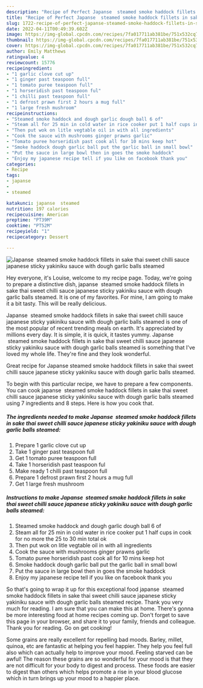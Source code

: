 ```yaml
---
description: "Recipe of Perfect Japanse  steamed smoke haddock fillets in sake thai sweet chilli sauce japanese sticky yakiniku sauce with dough garlic balls steamed"
title: "Recipe of Perfect Japanse  steamed smoke haddock fillets in sake thai sweet chilli sauce japanese sticky yakiniku sauce with dough garlic balls steamed"
slug: 1722-recipe-of-perfect-japanse-steamed-smoke-haddock-fillets-in-sake-thai-sweet-chilli-sauce-japanese-sticky-yakiniku-sauce-with-dough-garlic-balls-steamed
date: 2022-04-11T00:49:39.602Z
image: https://img-global.cpcdn.com/recipes/7fa017711ab381be/751x532cq70/japanse-steamed-smoke-haddock-fillets-in-sake-thai-sweet-chilli-sauce-japanese-sticky-yakiniku-sauc-recipe-main-photo.jpg
thumbnail: https://img-global.cpcdn.com/recipes/7fa017711ab381be/751x532cq70/japanse-steamed-smoke-haddock-fillets-in-sake-thai-sweet-chilli-sauce-japanese-sticky-yakiniku-sauc-recipe-main-photo.jpg
cover: https://img-global.cpcdn.com/recipes/7fa017711ab381be/751x532cq70/japanse-steamed-smoke-haddock-fillets-in-sake-thai-sweet-chilli-sauce-japanese-sticky-yakiniku-sauc-recipe-main-photo.jpg
author: Emily Matthews
ratingvalue: 4
reviewcount: 15776
recipeingredient:
- "1 garlic clove cut up"
- "1 ginger past teaspoon full"
- "1 tomato puree teaspoon full"
- "1 horseridish past teaspoon ful"
- "1 chilli past teaspoon full"
- "1 defrost prawn first 2 hours a mug full"
- "1 large fresh mushroom"
recipeinstructions:
- "Steamed smoke haddock and dough garlic dough ball 6 of"
- "Steam all for 25 min in cold water in rice cooker put 1 half cups in cook for no more the 25 to 30 min total ok"
- "Then put wok on litle vegtable oil in with all ingredients"
- "Cook the sauce with mushrooms ginger prawns garlic"
- "Tomato puree horseridish past cook all for 10 mins keep hot"
- "Smoke haddock dough garlic ball put the garlic ball in small bowl"
- "Put the sauce in large bowl then in goes the smoke haddock"
- "Enjoy my japanese recipe tell if you like on facebook thank you"
categories:
- Recipe
tags:
- japanse
- 
- steamed

katakunci: japanse  steamed 
nutrition: 197 calories
recipecuisine: American
preptime: "PT39M"
cooktime: "PT52M"
recipeyield: "1"
recipecategory: Dessert

---
```



![Japanse  steamed smoke haddock fillets in sake thai sweet chilli sauce japanese sticky yakiniku sauce with dough garlic balls steamed](https://img-global.cpcdn.com/recipes/7fa017711ab381be/751x532cq70/japanse-steamed-smoke-haddock-fillets-in-sake-thai-sweet-chilli-sauce-japanese-sticky-yakiniku-sauc-recipe-main-photo.jpg)

Hey everyone, it's Louise, welcome to my recipe page. Today, we're going to prepare a distinctive dish, japanse  steamed smoke haddock fillets in sake thai sweet chilli sauce japanese sticky yakiniku sauce with dough garlic balls steamed. It is one of my favorites. For mine, I am going to make it a bit tasty. This will be really delicious.

Japanse  steamed smoke haddock fillets in sake thai sweet chilli sauce japanese sticky yakiniku sauce with dough garlic balls steamed is one of the most popular of recent trending meals on earth. It's appreciated by millions every day. It is simple, it is quick, it tastes yummy. Japanse  steamed smoke haddock fillets in sake thai sweet chilli sauce japanese sticky yakiniku sauce with dough garlic balls steamed is something that I've loved my whole life. They're fine and they look wonderful.

Great recipe for Japanse steamed smoke haddock fillets in sake thai sweet chilli sauce japanese sticky yakiniku sauce with dough garlic balls steamed.


To begin with this particular recipe, we have to prepare a few components. You can cook japanse  steamed smoke haddock fillets in sake thai sweet chilli sauce japanese sticky yakiniku sauce with dough garlic balls steamed using 7 ingredients and 8 steps. Here is how you cook that.

<!--inarticleads1-->

##### The ingredients needed to make Japanse  steamed smoke haddock fillets in sake thai sweet chilli sauce japanese sticky yakiniku sauce with dough garlic balls steamed:

1. Prepare 1 garlic clove cut up
1. Take 1 ginger past teaspoon full
1. Get 1 tomato puree teaspoon full
1. Take 1 horseridish past teaspoon ful
1. Make ready 1 chilli past teaspoon full
1. Prepare 1 defrost prawn first 2 hours a mug full
1. Get 1 large fresh mushroom




<!--inarticleads2-->

##### Instructions to make Japanse  steamed smoke haddock fillets in sake thai sweet chilli sauce japanese sticky yakiniku sauce with dough garlic balls steamed:

1. Steamed smoke haddock and dough garlic dough ball 6 of
1. Steam all for 25 min in cold water in rice cooker put 1 half cups in cook for no more the 25 to 30 min total ok
1. Then put wok on litle vegtable oil in with all ingredients
1. Cook the sauce with mushrooms ginger prawns garlic
1. Tomato puree horseridish past cook all for 10 mins keep hot
1. Smoke haddock dough garlic ball put the garlic ball in small bowl
1. Put the sauce in large bowl then in goes the smoke haddock
1. Enjoy my japanese recipe tell if you like on facebook thank you




So that's going to wrap it up for this exceptional food japanse  steamed smoke haddock fillets in sake thai sweet chilli sauce japanese sticky yakiniku sauce with dough garlic balls steamed recipe. Thank you very much for reading. I am sure that you can make this at home. There's gonna be more interesting food at home recipes coming up. Don't forget to save this page in your browser, and share it to your family, friends and colleague. Thank you for reading. Go on get cooking!

Some grains are really excellent for repelling bad moods. Barley, millet, quinoa, etc are fantastic at helping you feel happier. They help you feel full also which can actually help to improve your mood. Feeling starved can be awful! The reason these grains are so wonderful for your mood is that they are not difficult for your body to digest and process. These foods are easier to digest than others which helps promote a rise in your blood glucose which in turn brings up your mood to a happier place.
